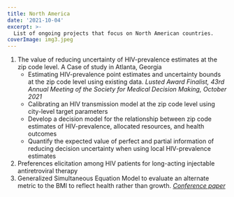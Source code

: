 ```yaml
---
title: North America
date: '2021-10-04'
excerpt: >- 
  List of ongoing projects that focus on North American countries.
coverImage: img3.jpeg
---
```

1.  The value of reducing uncertainty of HIV-prevalence estimates at the zip code level. A Case of study in Atlanta, Georgia
    *   Estimating HIV-prevalence point estimates and uncertainty bounds at the zip code level using existing data. 
		*Lusted Award Finalist, 43rd Annual Meeting of the Society for Medical Decision Making, October 2021*
    *   Calibrating an HIV transmission model at the zip code level using city-level target parameters
    *   Develop a decision model for the relationship between zip code estimates of HIV-prevalence, allocated resources, and health outcomes
    *   Quantify the expected value of perfect and partial information of reducing decision uncertainty when using local HIV-prevalence estimates
2.  Preferences elicitation among HIV patients for long-acting injectable antiretroviral therapy
3.  Generalized Simultaneous Equation Model to evaluate an alternate metric to the BMI to reflect health rather than growth. [*Conference paper*](http://dx.doi.org/10.13140/RG.2.2.34973.23528)